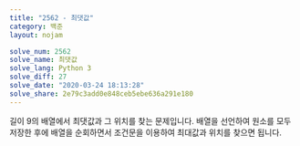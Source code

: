 ```yaml
---
title: "2562 - 최댓값"
category: 백준
layout: nojam

solve_num: 2562
solve_name: 최댓값
solve_lang: Python 3
solve_diff: 27
solve_date: "2020-03-24 18:13:28"
solve_share: 2e79c3add0e848ceb5ebe636a291e180
---
```


길이 9의 배열에서 최댓값과 그 위치를 찾는 문제입니다. 배열을 선언하여 원소를 모두 저장한 후에 배열을 순회하면서 조건문을 이용하여 최대값과 위치를 찾으면 됩니다.
